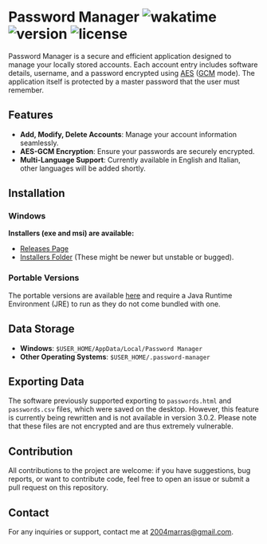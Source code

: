 # Password Manager <img src="https://wakatime.com/badge/github/Achille004/PasswordManager.svg?style=flat" alt="wakatime"> <img src="https://img.shields.io/badge/version-3.0.2-green" alt="version"> <img alt="license" src="https://img.shields.io/github/license/Achille004/PasswordManager">

Password Manager is a secure and efficient application designed to manage your locally stored accounts. Each account entry includes software details, username, and a password encrypted using [AES](https://en.wikipedia.org/wiki/Advanced_Encryption_Standard) ([GCM](https://en.wikipedia.org/wiki/Galois/Counter_Mode) mode). The application itself is protected by a master password that the user must remember.

## Features

- **Add, Modify, Delete Accounts**: Manage your account information seamlessly.
- **AES-GCM Encryption**: Ensure your passwords are securely encrypted.
- **Multi-Language Support**: Currently available in English and Italian, other languages will be added shortly.

## Installation

### Windows

**Installers (exe and msi) are available:**

- [Releases Page](https://github.com/Achille004/PasswordManager/releases)
- [Installers Folder](https://github.com/Achille004/PasswordManager/tree/main/compiled/installer) (These might be newer but unstable or bugged).

### Portable Versions

The portable versions are available [here](https://github.com/Achille004/PasswordManager/tree/main/compiled/portable) and require a Java Runtime Environment (JRE) to run as they do not come bundled with one.

## Data Storage

- **Windows**: `$USER_HOME/AppData/Local/Password Manager`
- **Other Operating Systems**: `$USER_HOME/.password-manager`

## Exporting Data

The software previously supported exporting to `passwords.html` and `passwords.csv` files, which were saved on the desktop. However, this feature is currently being rewritten and is not available in version 3.0.2. Please note that these files are not encrypted and are thus extremely vulnerable.

## Contribution

All contributions to the project are welcome: if you have suggestions, bug reports, or want to contribute code, feel free to open an issue or submit a pull request on this repository.

## Contact

For any inquiries or support, contact me at 2004marras@gmail.com.